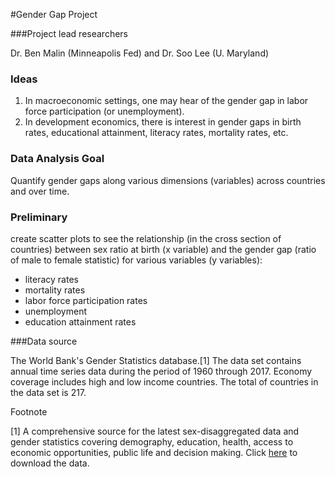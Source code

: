 #Gender Gap Project

###Project lead researchers

Dr. Ben Malin (Minneapolis Fed) and Dr. Soo Lee (U. Maryland) 

### Ideas

1. In macroeconomic settings, one may hear of the gender gap in labor force participation (or unemployment).      
2. In development economics, there is interest in gender gaps in birth rates,  educational attainment, literacy rates, mortality rates, etc.

### Data Analysis Goal

Quantify gender gaps along various dimensions (variables) across countries and over time.

### Preliminary

create scatter plots to see the relationship (in the cross section of countries) between sex ratio at birth (x variable) and the gender gap (ratio of male to female statistic) for various variables (y variables): 

- literacy rates
- mortality rates
- labor force participation rates
- unemployment
- education attainment rates

###Data source

The World Bank's Gender Statistics database.[1] The data set contains annual time series data during the period of 1960 through 2017. Economy coverage includes high and low income countries. The total of countries in the data set is 217. 

Footnote 

[1] A comprehensive source for the latest sex-disaggregated data and gender statistics covering demography, education, health, access to economic opportunities, public life and decision making. Click [here](https://data.worldbank.org/data-catalog/gender-statistics) to download the data.